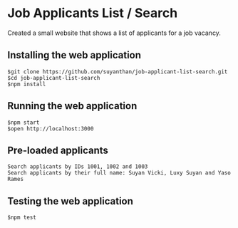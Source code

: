 # Job Applicants List / Search
Created a small website that shows a list of applicants for a job vacancy.

## Installing the web application
```
$git clone https://github.com/suyanthan/job-applicant-list-search.git
$cd job-applicant-list-search
$npm install
```
## Running the web application
```
$npm start
$open http://localhost:3000
```
## Pre-loaded applicants
```
Search applicants by IDs 1001, 1002 and 1003
Search applicants by their full name: Suyan Vicki, Luxy Suyan and Yaso Rames
```
## Testing the web application
```
$npm test
```
